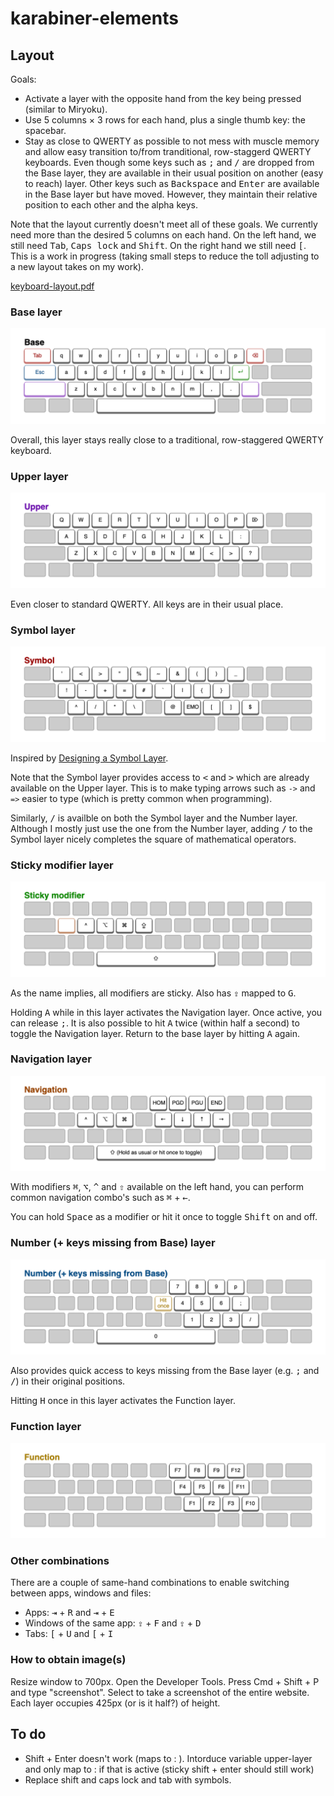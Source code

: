 # karabiner-elements

## Layout

Goals:

- Activate a layer with the opposite hand from the key being pressed (similar to Miryoku).
- Use 5 columns × 3 rows for each hand, plus a single thumb key: the spacebar.
- Stay as close to QWERTY as possible to not mess with muscle memory and allow easy transition to/from tranditional, row-staggerd QWERTY keyboards. Even though some keys such as <kbd>;</kbd> and <kbd>/</kbd> are dropped from the Base layer, they are available in their usual position on another (easy to reach) layer. Other keys such as <kbd>Backspace</kbd> and <kbd>Enter</kbd> are available in the Base layer but have moved. However, they maintain their relative position to each other and the alpha keys.

Note that the layout currently doesn't meet all of these goals. We currently need more than the desired 5 columns on each hand. On the left hand, we still need <kbd>Tab</kbd>, <kbd>Caps lock</kbd> and <kbd>Shift</kbd>. On the right hand we still need <kbd>[</kbd>. This is a work in progress (taking small steps to reduce the toll adjusting to a new layout takes on my work).
 
[keyboard-layout.pdf](keyboard-layout.pdf)

### Base layer

![](base-layer.png)

Overall, this layer stays really close to a traditional, row-staggered QWERTY keyboard.

### Upper layer

![](upper-layer.png)

Even closer to standard QWERTY. All keys are in their usual place.

### Symbol layer

![](symbol-layer.png)

Inspired by [Designing a Symbol Layer](https://getreuer.info/posts/keyboards/symbol-layer/index.html).

Note that the Symbol layer provides access to <kbd>&lt;</kbd> and <kbd>&gt;</kbd> which are already available on the Upper layer. This is to make typing arrows such as `->` and `=>` easier to type (which is pretty common when programming).

Similarly, <kbd>/</kbd> is availble on both the Symbol layer and the Number layer. Although I mostly just use the one from the Number layer, adding <kbd>/</kbd> to the Symbol layer nicely completes the square of mathematical operators.

### Sticky modifier layer

![](modifier-layer.png)

As the name implies, all modifiers are sticky. Also has <kbd>⇪</kbd> mapped to <kbd>G</kbd>.

Holding <kbd>A</kbd> while in this layer activates the Navigation layer. Once active, you can release <kbd>;</kbd>. It is also possible to hit <kbd>A</kbd> twice (within half a second) to toggle the Navigation layer. Return to the base layer by hitting <kbd>A</kbd> again.

### Navigation layer

![](navigation-layer.png)

With modifiers <kbd>⌘</kbd>, <kbd>⌥</kbd>, <kbd>^</kbd> and <kbd>⇧</kbd> available on the left hand, you can perform common navigation combo's such as <kbd>⌘</kbd> + <kbd>←</kbd>.

You can hold <kbd>Space</kbd> as a modifier or hit it once to toggle <kbd>Shift</kbd> on and off.

### Number (+ keys missing from Base) layer

![](number-layer.png)

Also provides quick access to keys missing from the Base layer (e.g. <kbd>;</kbd> and <kbd>/</kbd>) in their original positions.

Hitting <kbd>H</kbd> once in this layer activates the Function layer.

### Function layer

![](function-layer.png)

### Other combinations

There are a couple of same-hand combinations to enable switching between apps, windows and files:

- Apps: <kbd>⇥</kbd> + <kbd>R</kbd> and <kbd>⇥</kbd> + <kbd>E</kbd>
- Windows of the same app: <kbd>⇪</kbd> + <kbd>F</kbd> and <kbd>⇪</kbd> + <kbd>D</kbd>
- Tabs: <kbd>[</kbd> + <kbd>U</kbd> and <kbd>[</kbd> + <kbd>I</kbd>

### How to obtain image(s)

Resize window to 700px. Open the Developer Tools. Press Cmd + Shift + P and type "screenshot". Select to take a screenshot of the entire website. Each layer occupies 425px (or is it half?) of height.

## To do

- Shift + Enter doesn't work (maps to : ). Intorduce variable upper-layer and only map to : if that is active (sticky shift + enter should still work) 
- Replace shift and caps lock and tab with symbols.
